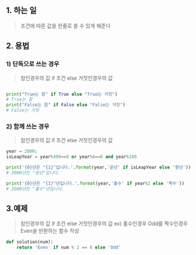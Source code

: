 ## 1. 하는 일
> 조건에 따른 값을 한줄로 쓸 수 있게 해준다

## 2. 용법
### 1) 단독으로 쓰는 경우
> 참인경우의 값 if 조건 else 거짓인경우의 값 
```python

print("True는 참" if True else "True는 거짓")
# True는 참
print("False는 참" if False else "False는 거짓")
# False는 거짓

```

### 2) 함께 쓰는 경우
> 참인경우의 값 if 조건 else 거짓인경우의 값 
```python
year = 2000;
isLeapYear = year%400==0 or year%4==0 and year%100

print('{0}년은 "{1}"입니다.'.format(year,'윤년' if isLeapYear else '평년'))
# 2000년은 "윤년"입니다.

print('{0}년은 "{1}"년입니다.'.format(year,'홀수' if year%2 else '짝수'))
# 2000년은 "홀수"년입니다.
```

## 3.예제
> 참인경우의 값 if 조건 else 거짓인경우의 값 
   ex) 홀수인경우 Odd를 짝수인경우 Even을 반환하는 함수 작성
```python
def solution(num):
    return 'Even' if num % 2 == 0 else 'Odd'
```